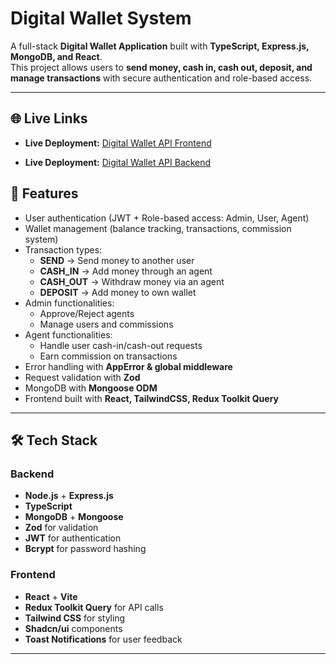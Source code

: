 # Digital Wallet System

A full-stack **Digital Wallet Application** built with **TypeScript, Express.js, MongoDB, and React**.  
This project allows users to **send money, cash in, cash out, deposit, and manage transactions** with secure authentication and role-based access.

---

## 🌐 Live Links

- **Live Deployment:** [Digital Wallet API Frontend](https://assignment-6-digital-wallet-client.vercel.app/)
  
  
- **Live Deployment:** [Digital Wallet API Backend](https://digital-wallet-api-pink.vercel.app/)

## 🚀 Features

- User authentication (JWT + Role-based access: Admin, User, Agent)
- Wallet management (balance tracking, transactions, commission system)
- Transaction types:
  - **SEND** → Send money to another user
  - **CASH_IN** → Add money through an agent
  - **CASH_OUT** → Withdraw money via an agent
  - **DEPOSIT** → Add money to own wallet
- Admin functionalities:
  - Approve/Reject agents
  - Manage users and commissions
- Agent functionalities:
  - Handle user cash-in/cash-out requests
  - Earn commission on transactions
- Error handling with **AppError & global middleware**
- Request validation with **Zod**
- MongoDB with **Mongoose ODM**
- Frontend built with **React, TailwindCSS, Redux Toolkit Query**

---

## 🛠️ Tech Stack

### Backend
- **Node.js** + **Express.js**
- **TypeScript**
- **MongoDB** + **Mongoose**
- **Zod** for validation
- **JWT** for authentication
- **Bcrypt** for password hashing

### Frontend
- **React** + **Vite**
- **Redux Toolkit Query** for API calls
- **Tailwind CSS** for styling
- **Shadcn/ui** components
- **Toast Notifications** for user feedback

---



